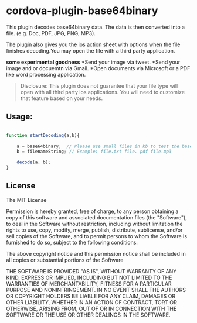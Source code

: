 cordova-plugin-base64binary
============

This plugin decodes base64binary data. The data is then converted into a file. (e.g. Doc, PDF, JPG, PNG, MP3).

The plugin also gives you the ios action sheet with options when the file finishes decoding.You may open the file with a third party application. 

**some experimental goodness**
*Send your image via tweet.
*Send your image and or docuemtn via Gmail.
*Open documents via Microsoft or a PDF like word processing application.
 

> Disclosure: This plugin does not guarantee that your file type will open with all third party ios applications. You will need to customize that feature based on your needs.

Usage:
------

```javascript

function startDecoding(a,b){
    
    a = base64binary;  // Please use small files in kb to test the base64binary string.
    b = filenameString; // Example: file.txt file. pdf file.mp3

    decode(a, b);
}

```

## License

The MIT License

Permission is hereby granted, free of charge, to any person obtaining a copy of this software and associated documentation files (the "Software"), to deal in the Software without restriction, including without limitation the rights to use, copy, modify, merge, publish, distribute, sublicense, and/or sell copies of the Software, and to permit persons to whom the Software is furnished to do so, subject to the following conditions:

The above copyright notice and this permission notice shall be included in all copies or substantial portions of the Software

THE SOFTWARE IS PROVIDED "AS IS", WITHOUT WARRANTY OF ANY KIND, EXPRESS OR IMPLIED, INCLUDING BUT NOT LIMITED TO THE WARRANTIES OF MERCHANTABILITY, FITNESS FOR A PARTICULAR PURPOSE AND NONINFRINGEMENT. IN NO EVENT SHALL THE AUTHORS OR COPYRIGHT HOLDERS BE LIABLE FOR ANY CLAIM, DAMAGES OR OTHER LIABILITY, WHETHER IN AN ACTION OF CONTRACT, TORT OR OTHERWISE, ARISING FROM, OUT OF OR IN CONNECTION WITH THE SOFTWARE OR THE USE OR OTHER DEALINGS IN THE SOFTWARE.

